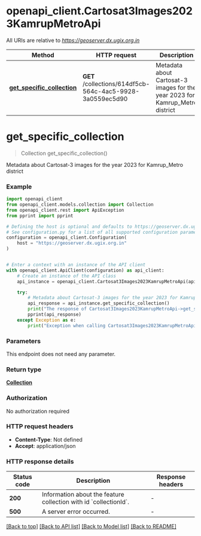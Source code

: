 # openapi_client.Cartosat3Images2023KamrupMetroApi

All URIs are relative to *https://geoserver.dx.ugix.org.in*

Method | HTTP request | Description
------------- | ------------- | -------------
[**get_specific_collection**](Cartosat3Images2023KamrupMetroApi.md#get_specific_collection) | **GET** /collections/614df5cb-564c-4ac5-9928-3a0559ec5d90 | Metadata about Cartosat-3 images for the year 2023 for Kamrup_Metro district


# **get_specific_collection**
> Collection get_specific_collection()

Metadata about Cartosat-3 images for the year 2023 for Kamrup_Metro district

### Example


```python
import openapi_client
from openapi_client.models.collection import Collection
from openapi_client.rest import ApiException
from pprint import pprint

# Defining the host is optional and defaults to https://geoserver.dx.ugix.org.in
# See configuration.py for a list of all supported configuration parameters.
configuration = openapi_client.Configuration(
    host = "https://geoserver.dx.ugix.org.in"
)


# Enter a context with an instance of the API client
with openapi_client.ApiClient(configuration) as api_client:
    # Create an instance of the API class
    api_instance = openapi_client.Cartosat3Images2023KamrupMetroApi(api_client)

    try:
        # Metadata about Cartosat-3 images for the year 2023 for Kamrup_Metro district
        api_response = api_instance.get_specific_collection()
        print("The response of Cartosat3Images2023KamrupMetroApi->get_specific_collection:\n")
        pprint(api_response)
    except Exception as e:
        print("Exception when calling Cartosat3Images2023KamrupMetroApi->get_specific_collection: %s\n" % e)
```



### Parameters

This endpoint does not need any parameter.

### Return type

[**Collection**](Collection.md)

### Authorization

No authorization required

### HTTP request headers

 - **Content-Type**: Not defined
 - **Accept**: application/json

### HTTP response details

| Status code | Description | Response headers |
|-------------|-------------|------------------|
**200** | Information about the feature collection with id &#x60;collectionId&#x60;. |  -  |
**500** | A server error occurred. |  -  |

[[Back to top]](#) [[Back to API list]](../README.md#documentation-for-api-endpoints) [[Back to Model list]](../README.md#documentation-for-models) [[Back to README]](../README.md)

